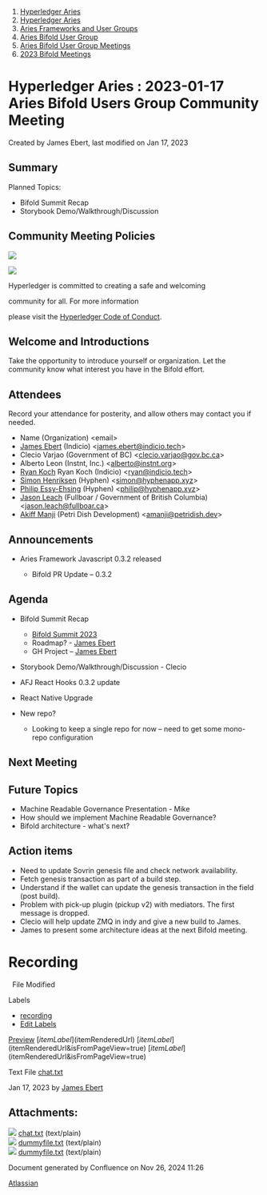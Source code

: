 1. [Hyperledger Aries](index.html)
2. [Hyperledger Aries](Hyperledger-Aries_18481154.html)
3. [Aries Frameworks and User Groups](Aries-Frameworks-and-User-Groups_18481290.html)
4. [Aries Bifold User Group](Aries-Bifold-User-Group_18490719.html)
5. [Aries Bifold User Group Meetings](Aries-Bifold-User-Group-Meetings_18490725.html)
6. [2023 Bifold Meetings](2023-Bifold-Meetings_18517232.html)

# Hyperledger Aries : 2023-01-17 Aries Bifold Users Group Community Meeting

Created by James Ebert, last modified on Jan 17, 2023

## Summary

Planned Topics:

- Bifold Summit Recap
- Storybook Demo/Walkthrough/Discussion

## Community Meeting Policies

![](https://wiki.hyperledger.org/download/attachments/29034696/Antitrustnotice.png?version=1&modificationDate=1581695654000&api=v2)

![](https://wiki.hyperledger.org/download/attachments/2392771/welcome.png?version=2&modificationDate=1572450107000&api=v2)

Hyperledger is committed to creating a safe and welcoming

community for all. For more information

please visit the [Hyperledger Code of Conduct](https://lf-hyperledger.atlassian.net/wiki/display/HYP/Hyperledger+Code+of+Conduct).

## Welcome and Introductions

Take the opportunity to introduce yourself or organization. Let the community know what interest you have in the Bifold effort.

## Attendees

Record your attendance for posterity, and allow others may contact you if needed.

- Name (Organization) &lt;email&gt;
- [James Ebert](https://lf-hyperledger.atlassian.net/wiki/people/557058:1b65ef69-a9c7-4f13-8ac7-eca3c34f5f97?ref=confluence) (Indicio) &lt;james.ebert@indicio.tech&gt;
- Clecio Varjao (Government of BC) &lt;clecio.varjao@gov.bc.ca&gt;
- Alberto Leon (Instnt, Inc.) &lt;alberto@instnt.org&gt;
- [Ryan Koch](https://lf-hyperledger.atlassian.net/wiki/people/61032b0ce6e6f80071bb0d28?ref=confluence) Ryan Koch (Indicio) &lt;ryan@indicio.tech&gt;
- [Simon Henriksen](https://lf-hyperledger.atlassian.net/wiki/people/712020:23306fb2-e990-49b4-b9c6-9ef1a17f038b?ref=confluence) (Hyphen) &lt;simon@hyphenapp.xyz&gt;
- [Philip Essy-Ehsing](https://lf-hyperledger.atlassian.net/wiki/people/712020:493a701d-81ff-40c3-9ecd-d35e2f937163?ref=confluence) (Hyphen) &lt;philip@hyphenapp.xyz&gt;
- [Jason Leach](https://lf-hyperledger.atlassian.net/wiki/people/557058:f6688130-fee2-4c0a-a611-b8623f0d7f57?ref=confluence) (Fullboar / Government of British Columbia) &lt;jason.leach@fullboar.ca&gt;
- [Akiff Manji](https://lf-hyperledger.atlassian.net/wiki/people/557058:493444f6-a19a-4aa4-a9ca-24d3397297bf?ref=confluence) (Petri Dish Development) &lt;amanji@petridish.dev&gt;

## Announcements

- Aries Framework Javascript 0.3.2 released
  
  - Bifold PR Update – 0.3.2

## Agenda

- Bifold Summit Recap
  
  - [Bifold Summit 2023](Bifold-Summit-2023_18500878.html)
  - Roadmap? - [James Ebert](https://lf-hyperledger.atlassian.net/wiki/people/557058:1b65ef69-a9c7-4f13-8ac7-eca3c34f5f97?ref=confluence)
  - GH Project – [James Ebert](https://lf-hyperledger.atlassian.net/wiki/people/557058:1b65ef69-a9c7-4f13-8ac7-eca3c34f5f97?ref=confluence)
- Storybook Demo/Walkthrough/Discussion - Clecio
- AFJ React Hooks 0.3.2 update
- React Native Upgrade
- New repo?
  
  - Looking to keep a single repo for now – need to get some mono-repo configuration

## Next Meeting

## Future Topics

- Machine Readable Governance Presentation - Mike
- How should we implement Machine Readable Governance?
- Bifold architecture - what's next?

## Action items

- Need to update Sovrin genesis file and check network availability.
- Fetch genesis transaction as part of a build step.
- Understand if the wallet can update the genesis transaction in the field (post build).
- Problem with pick-up plugin (pickup v2) with mediators. The first message is dropped.
- Clecio will help update ZMQ in indy and give a new build to James.
- James to present some architecture ideas at the next Bifold meeting.

# Recording

  File Modified

Labels

- [recording](/wiki/label/ARIES/recording)
- [Edit Labels](# "Edit Labels")

[Preview]() [$itemLabel]($itemRenderedUrl) [$itemLabel]($itemRenderedUrl&isFromPageView=true) [$itemLabel]($itemRenderedUrl&isFromPageView=true)

Text File [chat.txt](attachments/18501190/18517362.txt "Download")

Jan 17, 2023 by [James Ebert](/wiki/people/557058:1b65ef69-a9c7-4f13-8ac7-eca3c34f5f97)

## Attachments:

![](images/icons/bullet_blue.gif) [chat.txt](attachments/18501190/18517362.txt) (text/plain)  
![](images/icons/bullet_blue.gif) [dummyfile.txt](attachments/18501190/18517363.txt) (text/plain)  
![](images/icons/bullet_blue.gif) [dummyfile.txt](attachments/18501190/18517361.txt) (text/plain)

Document generated by Confluence on Nov 26, 2024 11:26

[Atlassian](http://www.atlassian.com/)
